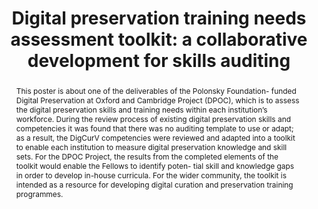 ---
abstract: This poster is about one of the deliverables of the Polonsky Foundation-
  funded Digital Preservation at Oxford and Cambridge Project (DPOC), which is to
  assess the digital preservation skills and training needs within each institution’s
  workforce. During the review process of existing digital preservation skills and
  competencies it was found that there was no auditing template to use or adapt; as
  a result, the DigCurV competencies were reviewed and adapted into a toolkit to enable
  each institution to measure digital preservation knowledge and skill sets. For the
  DPOC Project, the results from the completed elements of the toolkit would enable
  the Fellows to identify poten- tial skill and knowledge gaps in order to develop
  in-house curricula. For the wider community, the toolkit is intended as a resource
  for developing digital curation and preservation training programmes.
creators:
- Mason, Sarah
- Pretlove, Lee
date: null
document_url: https://services.phaidra.univie.ac.at/api/object/o:931130/download
grand_parent: iPRES
institutions: []
keywords:
- kyoto
- poster
landing_page_url: https://phaidra.univie.ac.at/o:931130
language: eng
layout: publication
license: CC BY-SA 4.0 International
notes_url: null
parent: iPRES 2017
publication_type: poster
size: 315477
slides_url: null
source_name: iPRES
stream_url: null
title: 'Digital preservation training needs assessment toolkit: a collaborative development
  for skills auditing'
year: 2017
---